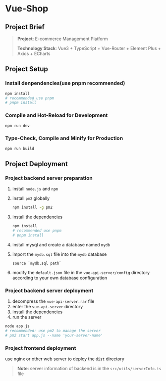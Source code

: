 # Vue-Shop

## Project Brief

> **Project**: E-commerce Management Platform
>
> **Technology Stack**: Vue3 + TypeScript + Vue-Router + Element Plus + Axios + ECharts

## Project Setup

### Install denpendencies(use pnpm recommended)

```sh
npm install
# recommended use pnpm
# pnpm install
```

### Compile and Hot-Reload for Development

```sh
npm run dev
```

### Type-Check, Compile and Minify for Production

```sh
npm run build
```

## Project Deployment

### Project backend server preparation

1. install `node.js` and `npm`
2. install `pm2` globally

    ```sh
    npm install -g pm2
    ```

3. install the dependencies

    ```sh
    npm install
    # recommended use pnpm
    # pnpm install
    ```

4. install mysql and create a database named `mydb`

5. import the `mydb.sql` file into the `mydb` database

    ```mysql
    source `mydb.sql path`
    ```

6. modify the `default.json` file in the `vue-api-server/config` directory according to your own database configuration

### Project backend server deployment

1. decompress the `vue-api-server.rar` file
2. enter the `vue-api-server` directory
3. install the dependencies
4. run the server

```sh
node app.js
# recommended: use pm2 to manage the server
# pm2 start app.js --name 'your-server-name'
```

### Project frontend deployment

use nginx or other web server to deploy the `dist` directory

> **Note**: server information of backend is in the `src/utils/serverInfo.ts` file
